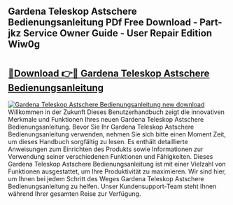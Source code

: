 ## Gardena Teleskop Astschere Bedienungsanleitung PDf Free Download - Part-jkz Service Owner Guide - User Repair Edition Wiw0g

# <h2><a href="http://df5o23b.blite.top/?on=Gardena+Teleskop+Astschere+Bedienungsanleitung">🔗Download 👉🔴 Gardena Teleskop Astschere Bedienungsanleitung</a></h2>

[![Gardena Teleskop Astschere Bedienungsanleitung new download](https://i.imgur.com/lujVjoI.png)](http://df5o23b.blite.top/?on=Gardena+Teleskop+Astschere+Bedienungsanleitung)
Willkommen in der Zukunft Dieses Benutzerhandbuch zeigt die innovativen Merkmale und Funktionen Ihres neuen Gardena Teleskop Astschere Bedienungsanleitung. Bevor Sie Ihr Gardena Teleskop Astschere Bedienungsanleitung verwenden, nehmen Sie sich bitte einen Moment Zeit, um dieses Handbuch sorgfältig zu lesen. Es enthält detaillierte Anweisungen zum Einrichten des Produkts sowie Informationen zur Verwendung seiner verschiedenen Funktionen und Fähigkeiten. Dieses Gardena Teleskop Astschere Bedienungsanleitung ist mit einer Vielzahl von Funktionen ausgestattet, um Ihre Produktivität zu maximieren. Wir sind hier, um Ihnen bei jedem Schritt des Weges Gardena Teleskop Astschere Bedienungsanleitung zu helfen. Unser Kundensupport-Team steht Ihnen während Ihrer gesamten Reise zur Verfügung.
